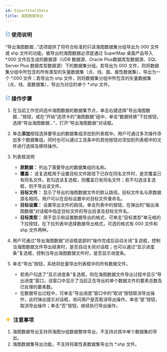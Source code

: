 ```yaml
---
id: ExportChartData
title: 海图数据导出
---
```

### ![](../../../img/read.gif) 使用说明

“导出海图数据...”选项提供了将符合标准的只读海图数据集分组导出为 000 文件或 shp 文件的功能。被导出的海图数据必须是通过 SuperMap
桌面产品导入 *.000 文件后生成的数据源（UDB 数据源、Oracle Plus数据库型数据源、SQL Server Plus 数据库型数据源）下的数据集分组。若导出为 000 文件，则将数据集分组中所包含的所有类型的矢量数据集（点、线、面、属性数据集），导出为一个
*.000 文件；若导出为 shp 文件，则将数据集分组中所包含的矢量数据集（点、线、面数据集），导出为对应的单个 *.shp 文件。

### ![](../../../img/read.gif) 操作步骤

1. 在当前工作空间选中海图数据的数据集节点，单击右键选择“导出海图数据…”按钮，或在“开始”选项卡的“海图数据”组中，单击“数据转换”下拉按钮，选择“导出海图数据…”，打开“导出海图数据”对话框。
2. 单击**添加**按钮选择要导出的数据集组添加到列表框中。用户可通过多次操作添加多个数据集组，同时也可以通过工具条中的其他按钮对添加到列表框中的文件进行选择及移除操作。 
3. 列表框说明
   * **原数据：** 列出了需要导出的数据集组的名称。
   * **覆盖：** 该复选框用于设置目标文件路径下已存在同名文件时，是否覆盖已有同名文件。若勾选该复选框，则覆盖已有同名文件；若不勾选该复选框，则不导出该文件。 
   * **目标文件：** 显示了导出的海图数据文件的默认路径。目标文件名与原数据源名相同，用户可以在目标设置中对目标文件重命名。
   * **目标设置：** 设置导出文件的路径。单击列表中的按钮，在弹出的“输出海图数据”对话框中指定目标文件的导出目录及目标文件名。
   * **目标类型：** 用于显示和设置数据导出的格式，可单击“目标类型”单元格的下拉按钮，在下拉列表中选择数据导出格式，可选的格式有 000 文件和 shp 文件两种。

 4. 用户可通过“导出海图数据”对话框底部的“操作完成后自动关闭”复选框，控制当海图数据文件导出结束时，是否自动关闭对话框；也可以通过“显示进度条”复选框，控制当导出海图数据文件时，是否显示进度条。
5. 单击“导出”按钮，系统将批量导出列表框中的所有数据文件。
   * 若用户勾选了“显示进度条”复选框，则在海图数据文件导出过程中显示“导出进度”窗口，该窗口中显示了当前正在导出的单个数据文件的要素总数及已处理的要素数。
   * 在数据导出过程中，可单击“导出进度”窗口中的“取消”按钮取消导出操作，此时弹出提示对话框，询问用户是否取消导出操作，单击“是”按钮，取消导出操作；单击“否”按钮，继续执行导出操作。

### ![](../../../img/note.png) 注意事项

1. 海图数据导出支持将海图分组数据整体导出，不支持对其中单个数据集的导出。
2. 海图数据集导出功能，不支持将属性表数据集导出为 *.shp 文件。

